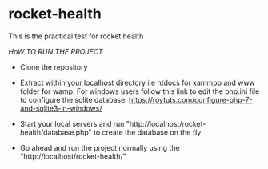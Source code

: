 # rocket-health
This is the practical test for rocket health 

*HoW TO RUN THE PROJECT*

- Clone the repository
- Extract within your localhost directory i.e htdocs for xammpp and www folder for wamp. For windows users follow this link to edit the php.ini file to configure the sqlite database. https://roytuts.com/configure-php-7-and-sqlite3-in-windows/

- Start your local servers and run "http://localhost/rocket-health/database.php" to create the database on the fly

- Go ahead and run the project normally using the "http://localhost/rocket-health/"
